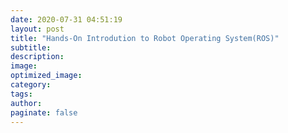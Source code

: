 ```yaml
---
date: 2020-07-31 04:51:19
layout: post
title: "Hands-On Introdution to Robot Operating System(ROS)"
subtitle:
description:
image:
optimized_image:
category:
tags:
author:
paginate: false
---
```

